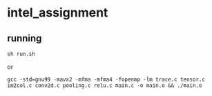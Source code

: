 # intel_assignment

## running

``` shell
sh run.sh
```
or
``` shell
gcc -std=gnu99 -mavx2 -mfma -mfma4 -fopenmp -lm trace.c tensor.c im2col.c conv2d.c pooling.c relu.c main.c -o main.o && ./main.o
```
